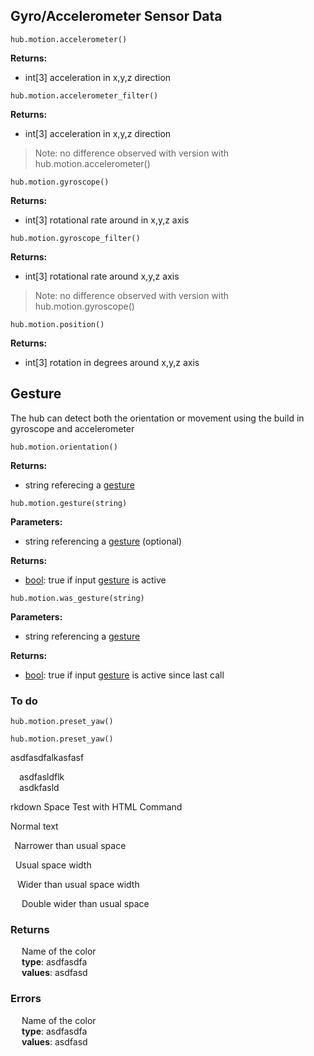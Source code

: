
<style type='text/css'>
.section ul { list-style: none !important; margin-left: 80px; margin-top:-3em;}
.section li { list-style: none !important}
</style>

## Gyro/Accelerometer Sensor Data

```
hub.motion.accelerometer()
```
__Returns:__

* int[3] acceleration in x,y,z direction

```
hub.motion.accelerometer_filter()
```


__Returns:__

* int[3] acceleration in x,y,z direction

> Note: no difference observed with version with hub.motion.accelerometer()

```
hub.motion.gyroscope()
```
__Returns:__

* int[3] rotational rate around in x,y,z axis
  
```
hub.motion.gyroscope_filter()
```
__Returns:__

* int[3] rotational rate around x,y,z axis

> Note: no difference observed with version with hub.motion.gyroscope()

```
hub.motion.position()
```

__Returns:__

* int[3] rotation in degrees around x,y,z axis


## Gesture 

The hub can detect both the orientation or movement using the build in gyroscope and accelerometer

```
hub.motion.orientation()  
```

__Returns:__

* string referecing a [gesture](data_types.md#gesture) 


```
hub.motion.gesture(string)
```
__Parameters:__

* string referencing a [gesture](data_types.md#gesture) (optional)


__Returns:__

* [bool](bool): true if input [gesture](data_types.md#gesture) is active
  
```
hub.motion.was_gesture(string) 
```
__Parameters:__

* string referencing a [gesture](data_types.md#gesture)


__Returns:__

* [bool](bool): true if input [gesture](data_types.md#gesture) is active since last call



### To do
```
hub.motion.preset_yaw()
```
```
hub.motion.preset_yaw()
```


asdfasdfalkasfasf </br>

&emsp;asdfasldflk </br>
&emsp;asdkfasld

rkdown Space Test with HTML Command

Normal text

&thinsp; Narrower than usual space

&nbsp; Usual space width

&ensp; Wider than usual space width

&emsp; Double wider than usual space


### Returns

&emsp; Name of the color </br>
&emsp; __type__: asdfasdfa </br>
&emsp; __values__: asdfasd

### Errors

&emsp; Name of the color </br>
&emsp; __type__: asdfasdfa </br>
&emsp; __values__: asdfasd
